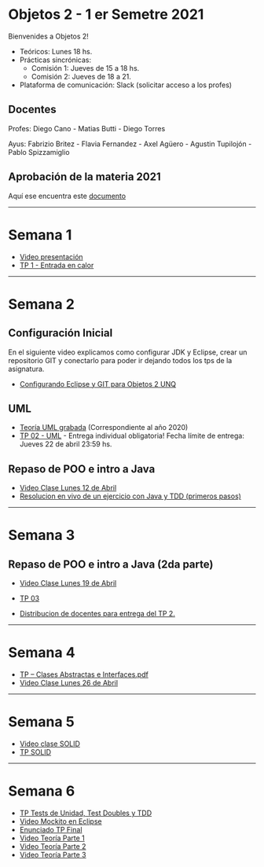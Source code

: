 # Objetos 2 - 1 er Semetre 2021
Bienvenides a Objetos 2!

* Teóricos: Lunes 18 hs.     
* Prácticas sincrónicas: 
  * Comisión 1: Jueves de 15 a 18 hs. 
  * Comisión 2: Jueves de 18 a 21.
* Plataforma de comunicación: Slack (solicitar acceso a los profes)

## Docentes
Profes: Diego Cano - Matias Butti - Diego Torres

Ayus: Fabrizio Britez - Flavia Fernandez - Axel Agüero - Agustin Tupilojón - Pablo Spizzamiglio

## Aprobación de la materia 2021
Aquí ese encuentra este [documento](https://github.com/POO2UNQ/site/blob/main/Aprobación%20de%20la%20materia%20-%202021.pdf)

---
# Semana 1

* [Video presentación](https://youtu.be/RBWa1uGstOA)
* [TP 1 - Entrada en calor](https://github.com/POO2UNQ/site/tree/main/TP01)

---
# Semana 2 
<!--- Aqui se comentan muchas lineas sin espacios
Esto es util para el re huso del sitio el semestre que viene.
d
ignored comment --> 
## Configuración Inicial
En el siguiente video explicamos como configurar JDK y Eclipse, crear un repositorio GIT y conectarlo para poder ir dejando todos los tps de la asignatura.

* [Configurando Eclipse y GIT para Objetos 2 UNQ](https://www.youtube.com/watch?v=3ITG-OFhThc)

## UML
* [Teoría UML grabada](https://www.youtube.com/watch?v=oYSLwORU0ZM)  (Correspondiente al año 2020)
* [TP 02 - UML](https://github.com/POO2UNQ/site/blob/main/TP%2002/TP%2002%20UML.pdf) - Entrega individual obligatoria! Fecha límite de entrega: Jueves 22 de abril 23:59 hs.

## Repaso de POO e intro a Java
* [Video Clase Lunes 12 de Abril](https://www.youtube.com/watch?v=9_fLUcQy7Ys)
* [Resolucion en vivo de un ejercicio con Java y TDD (primeros pasos)](https://www.youtube.com/watch?v=-DByRgl7K44) 

---
# Semana 3

## Repaso de POO e intro a Java (2da parte)
* [Video Clase Lunes 19 de Abril](https://youtu.be/uROXCHF8AG4)
* [TP 03 ](https://docs.google.com/document/d/1zdiVCPTy0BULA_TzvQKgsOhI23TUkpp7yoHX61d6E1o/edit?usp=sharing)

* [Distribucion de docentes para entrega del TP 2. ](https://github.com/POO2UNQ/site/blob/main/2021/2021%20Sem1%20OO2%20UNQ%20-%20Asignacion%20docentes.pdf)

---
# Semana 4 
* [TP – Clases Abstractas e Interfaces.pdf](https://github.com/POO2UNQ/site/files/6387818/TP.Clases.Abstractas.e.Interfaces.pdf)
* [Video Clase Lunes 26 de Abril](https://youtu.be/VRNaA7sCPlo)

---
# Semana 5
* [Video clase SOLID](https://www.youtube.com/watch?v=KX4RTb15FNQ)
* [TP SOLID](https://github.com/POO2UNQ/site/tree/main/TP%20SOLID)


---
# Semana 6
* [TP Tests de Unidad, Test Doubles y TDD](https://github.com/POO2UNQ/site/blob/1c6c7d442c548946817d66fa7b7cfe5c9a2336b8/docs/Test-y-Test-Doubles.pdf)
* [Video Mockito en Eclipse](https://www.youtube.com/watch?v=lEaMqDyhaFc)
* [Enunciado TP Final](https://github.com/POO2UNQ/site/blob/main/TP%20final%202021%201er%20sem/Trabajo%20Final%201er%20sem%202021.pdf)
* [Video Teoría Parte 1](https://www.youtube.com/watch?v=t7sP-e8DJdk)
* [Video Teoría Parte 2](https://www.youtube.com/watch?v=i0LHhxSo19A)
* [Video Teoría Parte 3](https://www.youtube.com/watch?v=Xv7ZLVycKz4)
